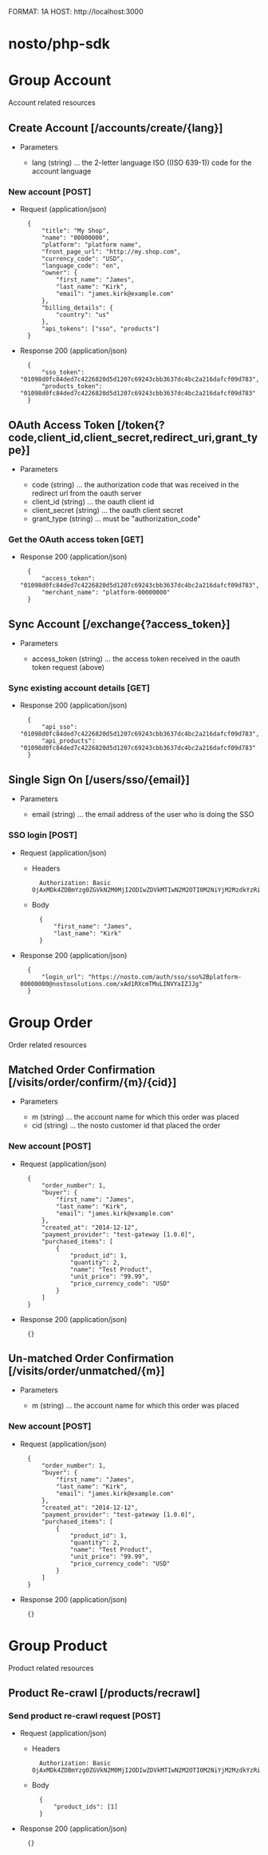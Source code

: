 FORMAT: 1A
HOST: http://localhost:3000

# nosto/php-sdk

# Group Account
Account related resources

## Create Account [/accounts/create/{lang}]

+ Parameters

    + lang (string) ... the 2-letter language ISO ((ISO 639-1)) code for the account language

### New account [POST]

+ Request (application/json)

        {
            "title": "My Shop",
            "name": "00000000",
            "platform": "platform name",
            "front_page_url": "http://my.shop.com",
            "currency_code": "USD",
            "language_code": "en",
            "owner": {
                "first_name": "James",
                "last_name": "Kirk",
                "email": "james.kirk@example.com"
            },
            "billing_details": {
                "country": "us"
            },
            "api_tokens": ["sso", "products"]
        }

+ Response 200 (application/json)

        {
            "sso_token": "01098d0fc84ded7c4226820d5d1207c69243cbb3637dc4bc2a216dafcf09d783",
            "products_token": "01098d0fc84ded7c4226820d5d1207c69243cbb3637dc4bc2a216dafcf09d783"
        }

## OAuth Access Token [/token{?code,client_id,client_secret,redirect_uri,grant_type}]

+ Parameters

    + code (string) ... the authorization code that was received in the redirect url from the oauth server
    + client_id (string) ... the oauth client id
    + client_secret (string) ... the oauth client secret
    + grant_type (string) ... must be "authorization_code"

### Get the OAuth access token [GET]

+ Response 200 (application/json)

        {
            "access_token": "01098d0fc84ded7c4226820d5d1207c69243cbb3637dc4bc2a216dafcf09d783",
            "merchant_name": "platform-00000000"
        }

## Sync Account [/exchange{?access_token}]

+ Parameters

    + access_token (string) ... the access token received in the oauth token request (above)

### Sync existing account details [GET]

+ Response 200 (application/json)

        {
            "api_sso": "01098d0fc84ded7c4226820d5d1207c69243cbb3637dc4bc2a216dafcf09d783",
            "api_products": "01098d0fc84ded7c4226820d5d1207c69243cbb3637dc4bc2a216dafcf09d783"
        }

## Single Sign On  [/users/sso/{email}]

+ Parameters

    + email (string) ... the email address of the user who is doing the SSO

### SSO login [POST]

+ Request (application/json)

    + Headers

            Authorization: Basic OjAxMDk4ZDBmYzg0ZGVkN2M0MjI2ODIwZDVkMTIwN2M2OTI0M2NiYjM2MzdkYzRiYzJhMjE2ZGFmY2YwOWQ3ODM=

    + Body

            {
                "first_name": "James",
                "last_name": "Kirk"
            }

+ Response 200 (application/json)

        {
            "login_url": "https://nosto.com/auth/sso/sso%2Bplatform-00000000@nostosolutions.com/xAd1RXcmTMuLINVYaIZJJg"
        }

# Group Order
Order related resources

## Matched Order Confirmation [/visits/order/confirm/{m}/{cid}]

+ Parameters

    + m (string) ... the account name for which this order was placed
    + cid (string) ... the nosto customer id that placed the order

### New account [POST]

+ Request (application/json)

        {
            "order_number": 1,
            "buyer": {
                "first_name": "James",
                "last_name": "Kirk",
                "email": "james.kirk@example.com"
            },
            "created_at": "2014-12-12",
            "payment_provider": "test-gateway [1.0.0]",
            "purchased_items": [
                {
                    "product_id": 1,
                    "quantity": 2,
                    "name": "Test Product",
                    "unit_price": "99.99",
                    "price_currency_code": "USD"
                }
            ]
        }

+ Response 200 (application/json)

        {}

## Un-matched Order Confirmation [/visits/order/unmatched/{m}]

+ Parameters

    + m (string) ... the account name for which this order was placed

### New account [POST]

+ Request (application/json)

        {
            "order_number": 1,
            "buyer": {
                "first_name": "James",
                "last_name": "Kirk",
                "email": "james.kirk@example.com"
            },
            "created_at": "2014-12-12",
            "payment_provider": "test-gateway [1.0.0]",
            "purchased_items": [
                {
                    "product_id": 1,
                    "quantity": 2,
                    "name": "Test Product",
                    "unit_price": "99.99",
                    "price_currency_code": "USD"
                }
            ]
        }

+ Response 200 (application/json)

        {}

# Group Product
Product related resources

## Product Re-crawl [/products/recrawl]

### Send product re-crawl request [POST]

+ Request (application/json)

    + Headers

            Authorization: Basic OjAxMDk4ZDBmYzg0ZGVkN2M0MjI2ODIwZDVkMTIwN2M2OTI0M2NiYjM2MzdkYzRiYzJhMjE2ZGFmY2YwOWQ3ODM=

    + Body

            {
                "product_ids": [1]
            }

+ Response 200 (application/json)

        {}

